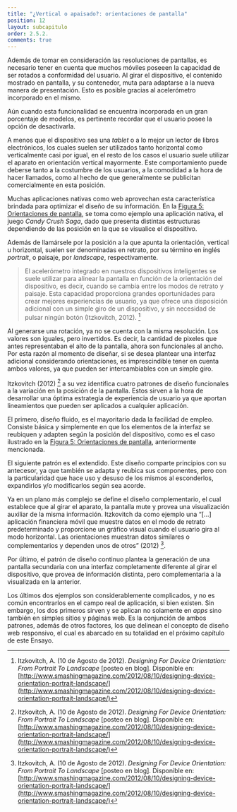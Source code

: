 ```yaml
---
title: "¿Vertical o apaisado?: orientaciones de pantalla"
position: 12
layout: subcapitulo
order: 2.5.2.
comments: true
---
```


Además de tomar en consideración las resoluciones de pantallas, es necesario tener en cuenta que muchos móviles poseeen la capacidad de ser rotados a conformidad del usuario. Al girar el dispositivo, el contenido mostrado en pantalla, y su contenedor, muta para adaptarse a la nueva manera de presentación. Esto es posible gracias al acelerómetro incorporado en el mismo.

Aún cuando esta funcionalidad se encuentra incorporada en un gran porcentaje de modelos, es pertinente recordar que el usuario posee la opción de desactivarla.

A menos que el dispositivo sea una _tablet_ o a lo mejor un lector de libros electrónicos, los cuales suelen ser utilizados tanto horizontal como verticalmente casi por igual, en el resto de los casos el usuario suele utilizar el aparato en orientación vertical mayormente. Este comportamiento puede deberse tanto a la costumbre de los usuarios, a la comodidad a la hora de hacer llamados, como al hecho de que generalmente se publicitan comercialmente en esta posición.

Muchas aplicaciones nativas como web aprovechan esta característica brindada para optimizar el diseño de su información. En la [Figura  5: Orientaciones de pantalla](../../../anexo), se toma como ejemplo una aplicación nativa, el juego _Candy Crush Saga_, dado que presenta distintas estructuras dependiendo de las posición en la que se visualice el dispositivo.

Además de llamársele por la posición a la que apunta la orientación, vertical u horizontal, suelen ser denominadas en retrato, por su término en inglés _portrait_, o paisaje, por _landscape_, respectivamente.

> El acelerómetro integrado en nuestros dispositivos inteligentes se suele utilizar para alinear la pantalla en función de la orientación del dispositivo, es decir, cuando se cambia entre los modos de retrato y paisaje. Esta capacidad proporciona grandes oportunidades para crear mejores experiencias de usuario, ya que ofrece una disposición adicional con un simple giro de un dispositivo, y sin necesidad de pulsar ningún botón (Itzkovitch, 2012). [^fn-itzkovitch_2012]

Al generarse una rotación, ya no se cuenta con la misma resolución. Los valores son iguales, pero invertidos. Es decir, la cantidad de pixeles que antes representaban el alto de la pantalla, ahora son funcionales al ancho. Por esta razón al momento de diseñar, si se desea plantear una interfaz adicional considerando orientaciones, es imprescindible tener en cuenta ambos valores, ya que pueden ser intercambiables con un simple giro.

Itzkovitch (2012) [^fn-itzkovitch_2012] a su vez identifica cuatro patrones de diseño funcionales a la variación en la posición de la pantalla. Estos sirven a la hora de desarrollar una óptima estrategia de experiencia de usuario ya que aportan lineamientos que pueden ser aplicados a cualquier aplicación.

El primero, diseño fluido, es el mayoritario dada la facilidad de empleo. Consiste básica y simplemente en que los elementos de la interfaz se reubiquen y adapten según la posición del dispositivo, como es el caso ilustrado en la [Figura 5: Orientaciones de pantalla](../../../anexo), anteriormente mencionada.

El siguiente patrón es el extendido. Este diseño comparte principios con su antecesor, ya que también se adapta y reubica sus componentes, pero con la particularidad que hace uso y desuso de los mismos al esconderlos, expandirlos y/o modificarlos según sea acorde.

Ya en un plano más complejo se define el diseño complementario, el cual establece que al girar el aparato, la pantalla mute y provea una visualización auxiliar de la misma información. Itzkovitch da como ejemplo una “[…] aplicación financiera móvil que muestre datos en el modo de retrato predeterminado y proporcione un gráfico visual cuando el usuario gira al modo horizontal. Las orientaciones muestran datos similares o complementarios y dependen unos de otros” (2012) [^fn-itzkovitch_2012].

Por último, el patrón de diseño continuo plantea la generación de una pantalla secundaria con una interfaz completamente diferente al girar el dispositivo, que provea de información distinta, pero complementaria a la visualizada en la anterior.

Los últimos dos ejemplos son considerablemente complicados, y no es común encontrarlos en el campo real de aplicación, si bien existen. Sin embargo, los dos primeros sirven y se aplican no solamente en _apps_ sino también en simples sitios y páginas web. Es la conjunción de ambos patrones, además de otros factores, los que delinean el concepto de diseño web responsivo, el cual es abarcado en su totalidad en el próximo capítulo de este Ensayo.

[^fn-itzkovitch_2012]: Itzkovitch, A. (10 de Agosto de 2012). _Designing For Device Orientation: From Portrait To Landscape_ [posteo en blog]. Disponible en: [http://www.smashingmagazine.com/2012/08/10/designing-device-orientation-portrait-landscape/](http://www.smashingmagazine.com/2012/08/10/designing-device-orientation-portrait-landscape/)
